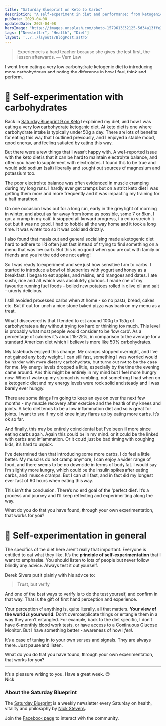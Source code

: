 ```yaml
---
title: "Saturday Blueprint on Keto to Carbs"
description: "A self-experiment in diet and performance: from ketogenic to carbohydrates"
pubDate: 2023-04-08
updatedDate: 2023-04-08
heroImage: "https://images.unsplash.com/photo-1579613832125-5d34a13ffe2a?crop=entropy&cs=tinysrgb&fit=max&fm=jpg&ixid=MnwxMTc3M3wwfDF8c2VhcmNofDJ8fGFwcGxlfGVufDB8fHx8MTY3OTIxMDgwOQ&ixlib=rb-4.0.3&q=80&w=2000"
tags: ["Newsletter", "Health", "Diet"]
layout: '../../layouts/BlogPost.astro'
---
```


<blockquote>Experience is a hard teacher because she gives the test first, the lesson afterwards. — Vern Law</blockquote><p>I went from eating a very low carbohydrate ketogenic diet to introducing more carbohydrates and noting the difference in how I feel, think and perform.</p><h1 id="%F0%9F%8D%8E-self-experimentation-with-carbohydrates">🍎 Self-experimentation with carbohydrates</h1><p>Back in <a href="/blog/saturday-blueprint-on-keto/">Saturday Blueprint 9 on Keto</a> I explained my diet, and how I was eating a very low carbohydrate ketogenic diet. At keto diet is one where carbohydrate intake is typically under 50g a day. There are lots of benefits for eating this way that I outlined previously, and I enjoyed a stable mood, good energy, and feeling satiated by eating this way.</p><p>But there were a few things that I wasn’t happy with. A well-reported issue with the keto diet is that it can be hard to maintain electrolyte balance, and often you have to supplement with electrolytes. I found this to be true and would add sodium (salt) liberally and sought out sources of magnesium and potassium too.</p><p>The poor electrolyte balance was often evidenced in muscle cramping during my long runs. I hardly ever get cramps but on a strict keto diet I was getting them more and more frequently and it was impacting my training for a half marathon.</p><p>On one occasion I was out for a long run, early in the grey light of morning in winter, and about as far away from home as possible, some 7 or 8km, I got a cramp in my calf. It stopped all forward progress, I tried to stretch it out but it was no good. I had to hobble all the way home and it took a long time. It was winter too so it was cold and drizzly.</p><p>I also found that meals out and general socialising made a ketogenic diet hard to adhere to. I’d often just fast instead of trying to find something on a menu that was low carb. But this is no good when you are out with family or friends and you’re the odd one not eating!</p><p>So I was ready to experiment and see just how sensitive I am to carbs. I started to introduce a bowl of blueberries with yogurt and honey as a breakfast. I began to eat apples, and raisins, and mangoes and dates. I ate sushi, rice and all, which was absolutely glorious. I made one of my favourite running fuel foods - boiled new potatoes rolled in olive oil and salt - utterly delicious.</p><p>I still avoided processed carbs when at home - so no pasta, bread, cakes etc. But if out for lunch a nice stone baked pizza was back on my menu as a treat.</p><p>What I discovered is that I tended to eat around 100g to 150g of carbohydrates a day without trying too hard or thinking too much. This level is probably what most people would consider to be ‘low carb’. As a percentage of calories it’s about 15-25%, in comparison to the average for a standard American diet which I believe is more like 50% carbohydrates.</p><p>My tastebuds enjoyed this change. My cramps stopped overnight, and I’ve not gained any body weight. I can still fast, something I was worried would be harder with more dietary carbohydrate, but turns out not to be the case for me. My energy levels dropped a little, especially by the time the evening came around. And this might be entirely in my mind but I feel more hungry now. When I wake up my stomach is rumbling, not something I had when on a ketogenic diet and my energy levels were rock solid and steady and I was barely ever hungry.</p><p>There are some things I’m going to keep an eye on over the next few months - my muscle recovery after exercise and the health of my knees and joints. A keto diet tends to be a low inflammation diet and so is great for joints. I want to see if my old knee injury flares up by eating more carbs. It’s ok so far.</p><p>And finally, this may be entirely coincidental but I’ve been ill more since eating carbs again. Again this could be in my mind, or it could be the linked with carbs and inflammation. Or it could just be bad timing with coughing kids, it’s hard to unpick.</p><p>I’ve determined then that introducing some more carbs, I do feel a little better. My muscles do not cramp anymore, I can enjoy a wider range of food, and there seems to be no downside in terms of body fat. I would say I’m slightly more hungry, which could be the insulin spikes after eating carbs, and  muscle cramps. But I can still fast, and in fact did my longest ever fast of 60 hours when eating this way.</p><p>This isn’t the conclusion. There’s no end goal of the ‘perfect diet’. It’s a process and journey and I’ll keep reflecting and experimenting along the way.</p><p>What do you do that you have found, through your own experimentation, that works for you?</p><h1 id="%F0%9F%A7%AA-self-experimentation-in-general">🧪 Self-experimentation in general</h1><p>The specifics of the diet here aren’t really that important. Everyone is entitled to eat what they like. It’s the <strong>principle of self-experimentation</strong> that I want to emphasise. You should listen to lots of people but never follow blindly any advice. Always test it out yourself.</p><p>Derek Sivers put it plainly with his advice to:</p><blockquote>Trust, but verify</blockquote><p>And one of the best ways to verify is to do the test yourself, and confirm in that way. That is the gift of first hand perception and experience.</p><p>Your perception of anything is, quite literally, all that matters. <strong>Your view of the world <em>is</em> your world</strong>. Don’t overcomplicate things or entangle them in a way they aren’t entangled. For example, back to the diet specific, I don’t have 6-monthly blood work tests, or have access to a Continuous Glucose Monitor. But I have something better - awareness of how I <em>feel</em>.</p><p>It’s a case of tuning in to your own senses and signals. They are always there. Just pause and listen.</p><p>What do you do that you have found, through your own experimentation, that works for you?</p><hr><p>It’s a pleasure writing to you. Have a great week. 😊<br>Nick</p><h3 id="about-the-saturday-blueprint">About the Saturday Blueprint</h3><p>The <a href="/blog/newsletter/">Saturday Blueprint</a> is a weekly newsletter every Saturday on health, vitality and philosophy by <a href="/blog/">Nick Stevens</a>.</p><p>Join the <a href="https://www.facebook.com/devonblueprint/">Facebook page</a> to interact with the community.</p>